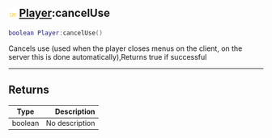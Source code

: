 ## ![shared](../../.gitbook/assets/shared.png) [Player](https://iaswiki.rawr.dev/readme/player):cancelUse

```lua
boolean Player:cancelUse()
```

Cancels use (used when the player closes menus on the client, on the server this is done automatically),Returns true if successful

------
## Returns

| Type   | Description |
| ------ | ----------: |
| boolean | No description |

